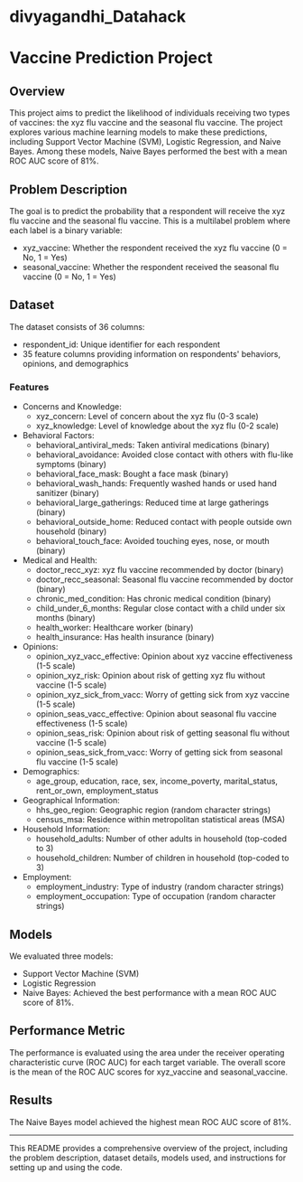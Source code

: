 # divyagandhi_Datahack

# Vaccine Prediction Project

## Overview
This project aims to predict the likelihood of individuals receiving two types of vaccines: the xyz flu vaccine and the seasonal flu vaccine. The project explores various machine learning models to make these predictions, including Support Vector Machine (SVM), Logistic Regression, and Naive Bayes. Among these models, Naive Bayes performed the best with a mean ROC AUC score of 81%.

## Problem Description
The goal is to predict the probability that a respondent will receive the xyz flu vaccine and the seasonal flu vaccine. This is a multilabel problem where each label is a binary variable:
- xyz_vaccine: Whether the respondent received the xyz flu vaccine (0 = No, 1 = Yes)
- seasonal_vaccine: Whether the respondent received the seasonal flu vaccine (0 = No, 1 = Yes)

## Dataset
The dataset consists of 36 columns:
- respondent_id: Unique identifier for each respondent
- 35 feature columns providing information on respondents' behaviors, opinions, and demographics

### Features
- Concerns and Knowledge:
  - xyz_concern: Level of concern about the xyz flu (0-3 scale)
  - xyz_knowledge: Level of knowledge about the xyz flu (0-2 scale)
- Behavioral Factors:
  - behavioral_antiviral_meds: Taken antiviral medications (binary)
  - behavioral_avoidance: Avoided close contact with others with flu-like symptoms (binary)
  - behavioral_face_mask: Bought a face mask (binary)
  - behavioral_wash_hands: Frequently washed hands or used hand sanitizer (binary)
  - behavioral_large_gatherings: Reduced time at large gatherings (binary)
  - behavioral_outside_home: Reduced contact with people outside own household (binary)
  - behavioral_touch_face: Avoided touching eyes, nose, or mouth (binary)
- Medical and Health:
  - doctor_recc_xyz: xyz flu vaccine recommended by doctor (binary)
  - doctor_recc_seasonal: Seasonal flu vaccine recommended by doctor (binary)
  - chronic_med_condition: Has chronic medical condition (binary)
  - child_under_6_months: Regular close contact with a child under six months (binary)
  - health_worker: Healthcare worker (binary)
  - health_insurance: Has health insurance (binary)
- Opinions:
  - opinion_xyz_vacc_effective: Opinion about xyz vaccine effectiveness (1-5 scale)
  - opinion_xyz_risk: Opinion about risk of getting xyz flu without vaccine (1-5 scale)
  - opinion_xyz_sick_from_vacc: Worry of getting sick from xyz vaccine (1-5 scale)
  - opinion_seas_vacc_effective: Opinion about seasonal flu vaccine effectiveness (1-5 scale)
  - opinion_seas_risk: Opinion about risk of getting seasonal flu without vaccine (1-5 scale)
  - opinion_seas_sick_from_vacc: Worry of getting sick from seasonal flu vaccine (1-5 scale)
- Demographics:
  - age_group, education, race, sex, income_poverty, marital_status, rent_or_own, employment_status
- Geographical Information:
  - hhs_geo_region: Geographic region (random character strings)
  - census_msa: Residence within metropolitan statistical areas (MSA)
- Household Information:
  - household_adults: Number of other adults in household (top-coded to 3)
  - household_children: Number of children in household (top-coded to 3)
- Employment:
  - employment_industry: Type of industry (random character strings)
  - employment_occupation: Type of occupation (random character strings)

## Models
We evaluated three models:
- Support Vector Machine (SVM)
- Logistic Regression
- Naive Bayes: Achieved the best performance with a mean ROC AUC score of 81%.

## Performance Metric
The performance is evaluated using the area under the receiver operating characteristic curve (ROC AUC) for each target variable. The overall score is the mean of the ROC AUC scores for xyz_vaccine and seasonal_vaccine.


## Results
The Naive Bayes model achieved the highest mean ROC AUC score of 81%.

---

This README provides a comprehensive overview of the project, including the problem description, dataset details, models used, and instructions for setting up and using the code.




    
